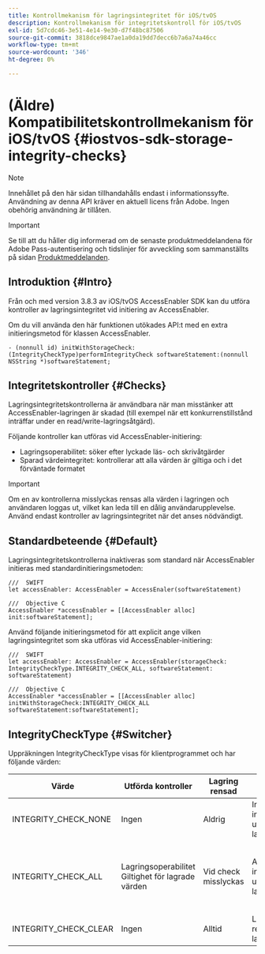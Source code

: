 ```yaml
---
title: Kontrollmekanism för lagringsintegritet för iOS/tvOS
description: Kontrollmekanism för integritetskontroll för iOS/tvOS
exl-id: 5d7cdc46-3e51-4e14-9e30-d7f48bc87506
source-git-commit: 3818dce9847ae1a0da19dd7decc6b7a6a74a46cc
workflow-type: tm+mt
source-wordcount: '346'
ht-degree: 0%

---
```


# (Äldre) Kompatibilitetskontrollmekanism för iOS/tvOS {#iostvos-sdk-storage-integrity-checks}

>[!NOTE]
>
>Innehållet på den här sidan tillhandahålls endast i informationssyfte. Användning av denna API kräver en aktuell licens från Adobe. Ingen obehörig användning är tillåten.

>[!IMPORTANT]
>
> Se till att du håller dig informerad om de senaste produktmeddelandena för Adobe Pass-autentisering och tidslinjer för avveckling som sammanställts på sidan [Produktmeddelanden](/help/authentication/product-announcements.md).

## Introduktion {#Intro}

Från och med version 3.8.3 av iOS/tvOS AccessEnabler SDK kan du utföra kontroller av lagringsintegritet vid initiering av AccessEnabler.

Om du vill använda den här funktionen utökades API:t med en extra initieringsmetod för klassen AccessEnabler.

```
- (nonnull id) initWithStorageCheck:(IntegrityCheckType)performIntegrityCheck softwareStatement:(nonnull NSString *)softwareStatement;
```


## Integritetskontroller {#Checks}

Lagringsintegritetskontrollerna är användbara när man misstänker att AccessEnabler-lagringen är skadad (till exempel när ett konkurrenstillstånd inträffar under en read/write-lagringsåtgärd).

Följande kontroller kan utföras vid AccessEnabler-initiering:
- Lagringsoperabilitet: söker efter lyckade läs- och skrivåtgärder
- Sparad värdeintegritet: kontrollerar att alla värden är giltiga och i det förväntade formatet

>[!IMPORTANT]
> 
>Om en av kontrollerna misslyckas rensas alla värden i lagringen och användaren loggas ut, vilket kan leda till en dålig användarupplevelse. Använd endast kontroller av lagringsintegritet när det anses nödvändigt.


## Standardbeteende {#Default}

Lagringsintegritetskontrollerna inaktiveras som standard när AccessEnabler initieras med standardinitieringsmetoden:

```
///  SWIFT
let accessEnabler: AccessEnabler = AccessEnaler(softwareStatement)

///  Objective C
AccessEnabler *accessEnabler = [[AccessEnabler alloc] init:softwareStatement];
```

Använd följande initieringsmetod för att explicit ange vilken lagringsintegritet som ska utföras vid AccessEnabler-initiering:

```
///  SWIFT
let accessEnabler: AccessEnabler = AccessEnabler(storageCheck: IntegrityCheckType.INTEGRITY_CHECK_ALL, softwareStatement: softwareStatement)

///  Objective C
AccessEnabler *accessEnabler = [[AccessEnabler alloc] initWithStorageCheck:INTEGRITY_CHECK_ALL softwareStatement:softwareStatement];
```


## IntegrityCheckType {#Switcher}

Uppräkningen IntegrityCheckType visas för klientprogrammet och har följande värden:

| Värde | Utförda kontroller | Lagring rensad | Beskrivning | Rekommenderat användningsfall |
|-----------------------|-----------------------------------------------------|-----------------|------------------------------------------------------------------------|--------------------------------------------------------------------------------------------------------------------------|
| INTEGRITY_CHECK_NONE | Ingen | Aldrig | Inga integritetskontroller utförs vid lagringsinitiering | När SDK-flödena fungerar som förväntat |
| INTEGRITY_CHECK_ALL | Lagringsoperabilitet <br/> Giltighet för lagrade värden | Vid check misslyckas | Alla tillgängliga integritetskontroller utförs vid lagringsinitiering | När det misstänks att SDK-lagring är skadad. <br/> Om någon av integritetskontrollerna misslyckas loggas användaren ut |
| INTEGRITY_CHECK_CLEAR | Ingen | Alltid | Lagringsutrymmet rensas vid lagringsinitiering | När SDK-flödena inte kan slutföras som förväntat |
